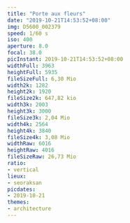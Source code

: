 ```yaml
---
title: "Porte aux fleurs"
date: "2019-10-21T14:53:52+08:00"
img: D5600_002379
speed: 1/60 s
iso: 400
aperture: 8.0
focal: 38.0
picInstant: 2019-10-21T14:53:52+08:00
widthFull: 3963
heightFull: 5935
fileSizeFull: 6,30 Mio
width2k: 1282
height2k: 1920
fileSize2k: 647,82 kio
width3k: 2003
height3k: 3000
fileSize3k: 2,04 Mio
width4k: 2564
height4k: 3840
fileSize4k: 3,08 Mio
widthRaw: 6016
heightRaw: 4016
fileSizeRaw: 26,73 Mio
ratio:
- vertical
lieux:
- seoraksan
picdates:
- 2019-10-21
themes:
- architecture
---
```


